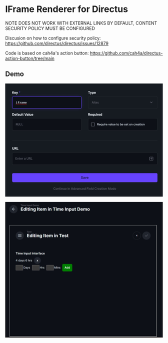 <h1>IFrame Renderer for Directus</h1>
NOTE DOES NOT WORK WITH EXTERNAL LINKS BY DEFAULT, CONTENT SECURITY POLICY MUST BE CONFIGURED

Discusion on how to configure security policy: https://github.com/directus/directus/issues/12879

Code is based on cah4a's action button: https://github.com/cah4a/directus-action-button/tree/main

<h2>Demo</h2>

![iframe creation](https://raw.githubusercontent.com/icmric/Directus-IFrame-Interface/main/images/iframe-creation.jpg)

![iframe demo](https://raw.githubusercontent.com/icmric/Directus-IFrame-Interface/main/images/iframe-demo.jpg)
